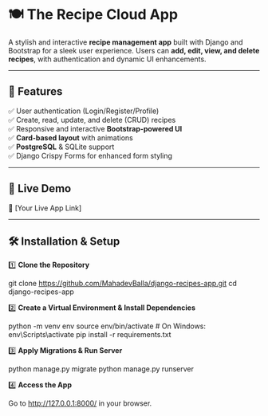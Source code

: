 # 🍽️ The Recipe Cloud App

A stylish and interactive **recipe management app** built with Django and Bootstrap for a sleek user experience. Users can **add, edit, view, and delete recipes**, with authentication and dynamic UI enhancements.

---

## 🌟 Features

✅ User authentication (Login/Register/Profile)  
✅ Create, read, update, and delete (CRUD) recipes  
✅ Responsive and interactive **Bootstrap-powered UI**  
✅ **Card-based layout** with animations  
✅ **PostgreSQL** & SQLite support  
✅ Django Crispy Forms for enhanced form styling

---

## 🚀 Live Demo

🔗 [Your Live App Link]

---

## 🛠️ Installation & Setup

1️⃣ **Clone the Repository**

git clone https://github.com/MahadevBalla/django-recipes-app.git
cd django-recipes-app

2️⃣ **Create a Virtual Environment & Install Dependencies**

python -m venv env
source env/bin/activate # On Windows: env\Scripts\activate
pip install -r requirements.txt

3️⃣ **Apply Migrations & Run Server**

python manage.py migrate
python manage.py runserver

4️⃣ **Access the App**

Go to http://127.0.0.1:8000/ in your browser.
